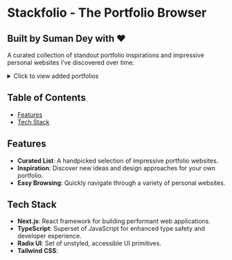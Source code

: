 
# Stackfolio - The Portfolio Browser

## Built by Suman Dey with ❤️

A curated collection of standout portfolio inspirations and impressive personal websites I’ve discovered over time.

<details>
<summary>Click to view added portfolios</summary>

- [Anthony Fu](https://antfu.me/)
- [Bruno Simon](https://bruno-simon.com/)
- [Lorenzo Dal Dosso](https://www.lorenzodaldosso.it/)
- [Regis Grumberg](https://www.regisgrumberg.com/)
- [Amrit](https://amritwt.me/)
- [Kenta Oshikura](https://kentatoshikura.com/about)
- [Henri Heymans](https://www.henriheymans.com/)
- [Lee Rob](https://leerob.com/)
- [Jack Mc Dade](https://jackmcdade.com/)
- [Daniel Spatzek](https://www.danielspatzek.com/home/)
- [Josh Comeau](https://www.joshwcomeau.com/)
- [Lynn Fisher](https://lynnandtonic.com/)
- [Pierre Louis](https://www.pierrelouis.design/)
- [Matteo Santoro](https://matteosantoro.dev/)
- [ZunEd Alim](https://zunedaalim.com/)
- [Chanh Đái](https://chanhdai.com/)
- [Chris Coyier](https://chriscoyier.net/)
- [Christian Kaisermann](https://kaisermann.me/)
- [Constance Souville](https://constancesouville.com/)
- [Dustin Brett](https://dustinbrett.com/)
- [Henrique](https://www.henriquecm.xyz/)
- [Hisami Kurita](https://hsmkrt1996.com/)
- [Nanda Syahrasyad](https://www.nan.fyi/)
- [Keita Yamadah](https://p5aholic.me/)
- [Leonel Ngoya](https://lndev.me/)
- [Nader Feriani](https://nader.run/)
- [Nisarg Patel](https://nisarg.io/)
- [Atilla Taskiran](https://atillataskiran.com/)
- [Harry Alexandrouff](https://alexandroff.design/)
- [Nandini Vyas](https://nandinityas.framer.website/)
- [Hiroki](https://hiroki.io/)
- [Daniela Muntyan](https://danielamuntyan.com/)
- [Sahil Vhora](https://iamsahilvhora.com/)
- [Dávid Kálmán](https://kalmandavid.dev/)
- [Priyank Shah](https://priyank.cv/)
- [Curtis Upshall](https://www.curtisupshall.com/)
- [Luka Mlakar](https://www.lukamlakar.com/)
- [Jon Barber](https://jonbarber.co/)
- [Ashraf Said](https://asnine.me/)
- [Bazza](https://bazza.dev/)
- [Andrés Martínez](https://www.andrs.me/)
- [Alana Goyal](https://www.alanagoyal.com/)
- [Paul FaiVret](https://www.paulfaiVret.com/)
- [Yitong Zhang](https://zhayitong.com/)
- [Aarav Sareen](https://www.aarav.me/)
- [Denis Abdullin](https://www.denisabdullin.com/)
- [Florian](https://floriankiem.com/)
- [Rishi Mohan](https://rishimohan.me/)
- [Josh](https://www.joshuawolk.com/)
- [Emin](https://mammademin.com/)
- [Daniel Sun](https://danielsun.space/)
- [Adam](https://noff.me/)
- [Jordan Singer](https://ibuildmyideas.com/)
- [Alexey Sekachov](https://asekachov.com/)
- [Guo Chen](https://www.guochen.design/)
- [Lokke](https://lokke.framer.website/)
- [Solomia Kravets](https://www.kravetzzz.com/)
- [Kevin Grajeda](https://www.kvin.me/)
- [Ayda](https://www.aydaoza.co/)
- [Cédric Moore](https://www.cedric.design/)
- [Wojtek Witkowski](https://wojtek.im/)
- [Stuart Regan](https://stuart.re/)
- [Emil Kowalski](https://emilkowal.ski/)
- [Carlos Melegrito](https://carlos-m.com/)
- [Ben Fryc](https://www.benfryc.com/)
- [Carl Hauser](https://www.carlhauser.com/projects)
- [TK Kinoshita](https://www.iamtk.co/)
- [Julius Gehrig](https://julius.fm/)
- [Rauno](https://rauno.me/)
- [Pedro Duarte](https://ped.ro/)
- [Marco](https://www.marco.fyi/)
- [Sneha Sankar](https://snehasanks.com/)
- [Marvin Schwäibold](https://www.marvinschwaibold.com/)
- [Huyml](https://huyml.co/about.html)
- [Trish](https://devlogs.xyz/about)

</details>

## Table of Contents

- [Features](#features)
- [Tech Stack](#tech-stack)

## Features

- **Curated List**: A handpicked selection of impressive portfolio websites.
- **Inspiration**: Discover new ideas and design approaches for your own portfolio.
- **Easy Browsing**: Quickly navigate through a variety of personal websites.

## Tech Stack

- **Next.js**: React framework for building performant web applications.
- **TypeScript**: Superset of JavaScript for enhanced type safety and developer experience.
- **Radix UI**: Set of unstyled, accessible UI primitives.
- **Tailwind CSS**:
